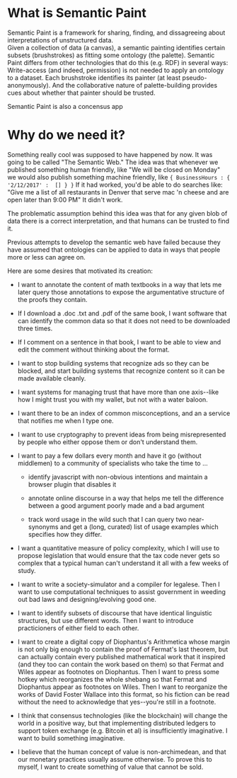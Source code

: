 
# What is Semantic Paint

Semantic Paint is a framework for sharing, finding, and dissagreeing about interpretations of unstructured data.  
Given a collection of data (a canvas), a semantic painting identifies certain subsets (brushstrokes) as fitting some ontology (the palette).
Semantic Paint differs from other technologies that do this (e.g. RDF) in several ways:
Write-access (and indeed, permission) is not needed to apply an ontology to a dataset.
Each brushstroke identifies its painter (at least pseudo-anonymously).
And the collaborative nature of palette-building provides cues about whether that painter should be trusted.

Semantic Paint is also a concensus app



# Why do we need it?

Something really cool was supposed to have happened by now.
It was going to be called "The Semantic Web."
The idea was that whenever we published something human friendly, like "We will be closed on Monday" we would also publish something machine friendly, like `{ BusinessHours : { '2/12/2017' :  [] } }`
If it had worked, you'd be able to do searches like:  "Give me a list of all restaurants in Denver that serve mac 'n cheese and are open later than 9:00 PM"
It didn't work.


The problematic assumption behind this idea was that for any given blob of data there is a correct interpretation, and that humans can be trusted to find it.




Previous attempts to develop the semantic web have failed because they have assumed that ontologies can be applied to data in ways that people more or less can agree on.



Here are some desires that motivated its creation:


- I want to annotate the content of math textbooks in a way that lets me later query those annotations to expose the argumentative structure of the proofs they contain.

- If I download a .doc .txt and .pdf of the same book, I want software that can identify the common data so that it does not need to be downloaded three times.

- If I comment on a sentence in that book, I want to be able to view and edit the comment without thinking about the format.

- I want to stop building systems that recognize ads so they can be blocked, and start building systems that recognize content so it can be made available cleanly.

- I want systems for managing trust that have more than one axis--like how I might trust you with my wallet, but not with a water baloon.

- I want there to be an index of common misconceptions, and an a service that notifies me when I type one.

- I want to use cryptography to prevent ideas from being misrepresented by people who either oppose them or don't understand them.

- I want to pay a few dollars every month and have it go (without middlemen) to a community of specialists who take the time to ...

  - identify javascript with non-obvious intentions and maintain a browser plugin that disables it

  - annotate online discourse in a way that helps me tell the difference between a good argument poorly made and a bad argument
  - track word usage in the wild such that I can query two near-synonyms and get a (long, curated) list of usage examples which specifies how they differ.

- I want a quantitative measure of policy complexity, which I will use to propose legislation that would ensure that the tax code never gets so complex that a typical human can't understand it all with a few weeks of study.

- I want to write a society-simulator and a compiler for legalese.  Then I want to use computational techniques to assist government in weeding out bad laws and designing/evolving good one. 

- I want to identify subsets of discourse that have identical linguistic structures, but use different words.  Then I want to introduce practicioners of either field to each other.

- I want to create a digital copy of Diophantus's Arithmetica whose margin is not only big enough to contain the proof of Fermat's last theorem, but can actually contain every published mathematical work that it inspired (and they too can contain the work based on them) so that Fermat and Wiles appear as footnotes on Diophantus.  Then I want to press some hotkey which reorganizes the whole shebang so that Fermat and Diophantus appear as footnotes on Wiles.  Then I want to reorganize the works of David Foster Wallace into this format, so his fiction can be read without the need to acknowledge that yes--you're still in a footnote.

- I think that consensus technologies (like the blockchain) will change the world in a positive way, but that implementing distributed ledgers to support token exchange (e.g. Bitcoin et al) is insufficiently imaginative.  I want to build something imaginative.

- I believe that the human concept of value is non-archimedean, and that our monetary practices usually assume otherwise.  To prove this to myself, I want to create something of value that cannot be sold.
